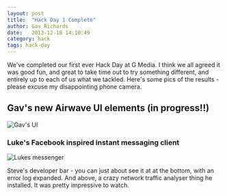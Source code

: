 ```yaml
---
layout: post
title:  "Hack Day 1 Complete"
author: Gav Richards
date:   2013-12-18 14:10:49
category: hack
tags: hack-day
---
```


We've completed our first ever Hack Day at G Media.
I think we all agreed it was good fun, and great to take time out to try something different, and entirely up to each of us what we tackled.
Here's some pics of the results - please excuse my disappointing phone camera.

## Gav's new Airwave UI elements (in progress!!)
![Gav's UI](http://mm.gmstatic.net/1/561027.jpg)


### Luke's Facebook inspired instant messaging client
![Lukes messenger](http://mm.gmstatic.net/1/193390.jpg)


Steve's developer bar - you can just about see it at at the bottom, with an error log expanded. And above, a crazy network traffic analyser thing he installed. It was pretty impressive to watch.

